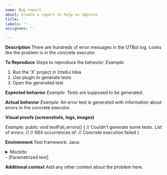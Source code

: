 ```yaml
---
name: Bug report
about: Create a report to help us improve
title: ''
labels: ''
assignees: ''

---
```


**Description**
There are hundreds of error messages in the UTBot log. Looks like the problem is in the concrete executor.

**To Reproduce**
Steps to reproduce the behavior:
_Example:_
1. Run the 'X' project in IntelliJ Idea
2. Use plugin to generate tests
3. Open the generated test

**Expected behavior**
_Example:_ Tests are supposed to be generated.

**Actual behavior**
_Example:_ An error test is generated with information about errors in the concrete executor.

**Visual proofs (screenshots, logs, images)**

_Example:_
public void testFail_errors() {
// Couldn't generate some tests. List of errors:
//
// 684 occurrences of:
// Concrete execution failed
}

**Environment**
Test framework:
Java:
<details>
<summary>Mockito</summary>
 - [Other packages]
 - [Other classes]
 - [Static mocking]
 </details>
- [Parametrized test]

**Additional context**
Add any other context about the problem here.

